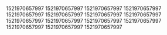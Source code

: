 1521970657997
1521970657997
1521970657997
1521970657997
1521970657997
1521970657997
1521970657997
1521970657997
1521970657997
1521970657997
1521970657997
1521970657997
1521970657997
1521970657997
1521970657997